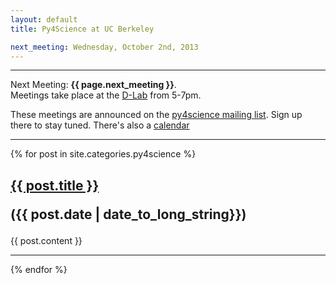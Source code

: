 ```yaml
---
layout: default
title: Py4Science at UC Berkeley

next_meeting: Wednesday, October 2nd, 2013
---
```


---
Next Meeting: **{{ page.next_meeting }}**.<br>
Meetings take place at the [D-Lab](http://dlab.berkeley.edu) from 5-7pm.

These meetings are announced on the [py4science mailing
list](https://calmail.berkeley.edu/manage/list/listinfo/py4science@lists.berkeley.edu).
Sign up there to stay tuned. There's also a
[calendar](https://www.google.com/calendar/embed?src=moeh9ilpdjicogfaav9jtplh28%40group.calendar.google.com&ctz=America/Los_Angeles) 

---
{% for post in site.categories.py4science %}

<h2> <a href="{{ site.url }}{{ post.url }}">{{ post.title }}</a>
 
({{ post.date | date_to_long_string}}) </h2>

{{ post.content }}

---
{% endfor %}


